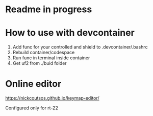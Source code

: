# Readme in progress

# How to use with devcontainer

1. Add func for your controlled and shield to .devcontainer/.bashrc
2. Rebuild container/codespace
3. Run func in terminal inside container
4. Get uf2 from ./buid folder

# Online editor

https://nickcoutsos.github.io/keymap-editor/

Configured only for rt-22

